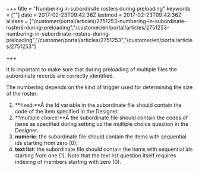 ﻿+++
title = "Numbering in subordinate rosters during preloading"
keywords = [""]
date = 2017-02-23T09:42:36Z
lastmod = 2017-02-23T09:42:36Z
aliases = ["/customer/portal/articles/2751253-numbering-in-subordinate-rosters-during-preloading","/customer/en/portal/articles/2751253-numbering-in-subordinate-rosters-during-preloading","/customer/portal/articles/2751253","/customer/en/portal/articles/2751253"]

+++

It is important to make sure that during preloading of multiple files
the subordinate records are correctly identified.  
  
The numbering depends on the kind of trigger used for determining the
size of the roster:

1.  **fixed:**Â the Id variable in the subordinate file should contain
    the code of the item specified in the Designer.
2.  **multiple choice:**Â the subordinate file should contain the codes
    of items as specified during setting up the multiple choice question
    in the Designer.
3.  **numeric**: the subordinate file should contain the items with
    sequential ids starting from zero (0);
4.  **text list**: the subordinate file should contain the items with
    sequential ids starting from one (1). Note that the text list
    question itself requires indexing of members starting with zero (0).
